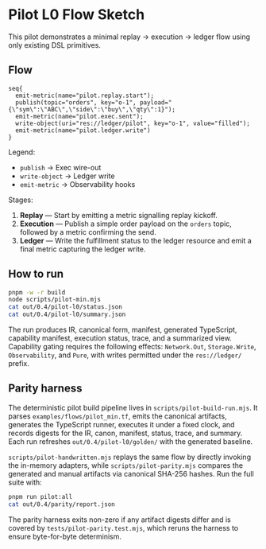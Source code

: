 # Pilot L0 Flow Sketch

This pilot demonstrates a minimal replay → execution → ledger flow using only existing DSL primitives.

## Flow

```
seq{
  emit-metric(name="pilot.replay.start");
  publish(topic="orders", key="o-1", payload="{\"sym\":\"ABC\",\"side\":\"buy\",\"qty\":1}");
  emit-metric(name="pilot.exec.sent");
  write-object(uri="res://ledger/pilot", key="o-1", value="filled");
  emit-metric(name="pilot.ledger.write")
}
```

Legend:

- `publish` → Exec wire-out
- `write-object` → Ledger write
- `emit-metric` → Observability hooks

Stages:

1. **Replay** — Start by emitting a metric signalling replay kickoff.
2. **Execution** — Publish a simple order payload on the `orders` topic, followed by a metric confirming the send.
3. **Ledger** — Write the fulfillment status to the ledger resource and emit a final metric capturing the ledger write.

## How to run

```sh
pnpm -w -r build
node scripts/pilot-min.mjs
cat out/0.4/pilot-l0/status.json
cat out/0.4/pilot-l0/summary.json
```

The run produces IR, canonical form, manifest, generated TypeScript, capability manifest, execution status, trace, and a summarized view. Capability gating requires the following effects: `Network.Out`, `Storage.Write`, `Observability`, and `Pure`, with writes permitted under the `res://ledger/` prefix.

## Parity harness

The deterministic pilot build pipeline lives in `scripts/pilot-build-run.mjs`. It parses `examples/flows/pilot_min.tf`, emits the canonical artifacts, generates the TypeScript runner, executes it under a fixed clock, and records digests for the IR, canon, manifest, status, trace, and summary. Each run refreshes `out/0.4/pilot-l0/golden/` with the generated baseline.

`scripts/pilot-handwritten.mjs` replays the same flow by directly invoking the in-memory adapters, while `scripts/pilot-parity.mjs` compares the generated and manual artifacts via canonical SHA-256 hashes. Run the full suite with:

```sh
pnpm run pilot:all
cat out/0.4/parity/report.json
```

The parity harness exits non-zero if any artifact digests differ and is covered by `tests/pilot-parity.test.mjs`, which reruns the harness to ensure byte-for-byte determinism.
